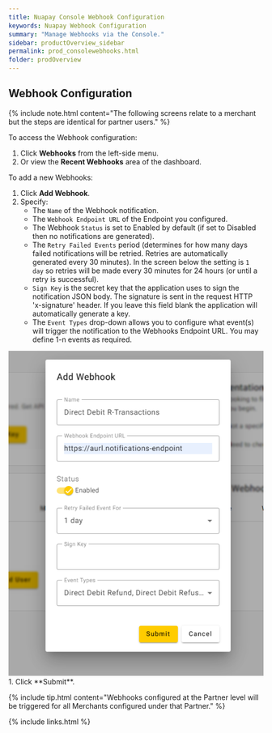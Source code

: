 ```yaml
---
title: Nuapay Console Webhook Configuration
keywords: Nuapay Webhook Configuration
summary: "Manage Webhooks via the Console."
sidebar: productOverview_sidebar
permalink: prod_consolewebhooks.html
folder: prodOverview
---
```

## Webhook Configuration
{% include note.html content="The following screens relate to a merchant but the steps are identical for partner users." %}

To access the Webhook configuration:

1. Click **Webhooks** from the left-side menu.
1. Or view the **Recent Webhooks** area of the dashboard.

To add a new Webhooks:

1. Click **Add Webhook**.
1. Specify:
   * The `Name` of the Webhook notification.
   * The `Webhook Endpoint URL` of the Endpoint you configured.
   * The Webhook `Status` is set to Enabled by default (if set to Disabled then no notifications are generated).
   * The `Retry Failed Events` period (determines for how many days failed notifications will be retried. Retries are automatically generated every 30 minutes). In the screen below the setting is `1 day` so retries will be made every 30 minutes for 24 hours (or until a retry is successful).
   * `Sign Key` is the secret key that the application uses to sign the notification JSON&#160;body. The signature is sent in the request HTTP 'x-signature' header. If you leave this field blank the application will automatically generate a key.
   * The `Event Types` drop-down allows you to configure what event(s) will trigger the notification to the Webhooks Endpoint URL. You may define 1-n events as required.
<img src = "images/console_webhooks.png">
1. Click **Submit**.

{% include tip.html content="Webhooks configured at the Partner level will be triggered for all Merchants configured under that Partner." %}


{% include links.html %}
